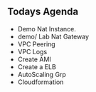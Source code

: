 ## Todays Agenda
- Demo Nat Instance.
- demo/ Lab Nat Gateway
- VPC Peering
- VPC Logs 
- Create AMI
- Create a ELB
- AutoScaling Grp
- Cloudformation
